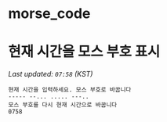# morse_code
# 현재 시간을 모스 부호 표시
<!-- MORSE_TIME_START -->
_Last updated: `07:58` (KST)_

```
현재 시간을 입력하세요. 모스 부호로 바꿉니다
----- --... ..... ---..
모스 부호를 다시 현재 시간으로 바꿉니다
0758
```
<!-- MORSE_TIME_END -->
